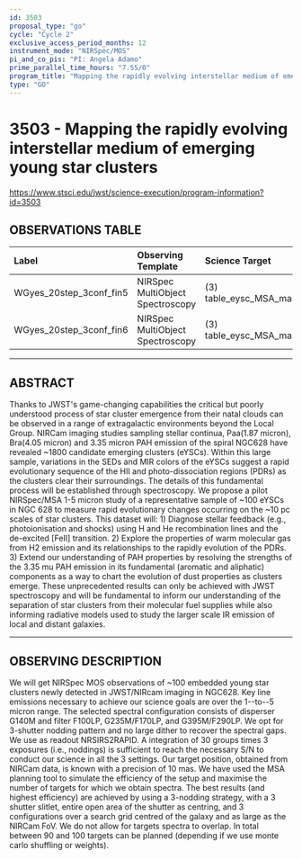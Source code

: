 ```yaml
---
id: 3503
proposal_type: "go"
cycle: "Cycle 2"
exclusive_access_period_months: 12
instrument_mode: "NIRSpec/MOS"
pi_and_co_pis: "PI: Angela Adamo"
prime_parallel_time_hours: "7.55/0"
program_title: "Mapping the rapidly evolving interstellar medium of emerging young star clusters"
type: "GO"
---
```

# 3503 - Mapping the rapidly evolving interstellar medium of emerging young star clusters
https://www.stsci.edu/jwst/science-execution/program-information?id=3503
## OBSERVATIONS TABLE
| Label                        | Observing Template            | Science Target               |
| :--------------------------- | :---------------------------- | :--------------------------- |
| WGyes\_20step\_3conf\_fin5 | NIRSpec MultiObject Spectroscopy | (3) table\_eysc\_MSA\_master |
| WGyes\_20step\_3conf\_fin6 | NIRSpec MultiObject Spectroscopy | (3) table\_eysc\_MSA\_master |

---

## ABSTRACT

Thanks to JWST's game-changing capabilities the critical but poorly understood process of star cluster emergence from their natal clouds can be observed in a range of extragalactic environments beyond the Local Group. NIRCam imaging studies sampling stellar continua, Paa(1.87 micron), Bra(4.05 micron) and 3.35 micron PAH emission of the spiral NGC628 have revealed ~1800 candidate emerging clusters (eYSCs). Within this large sample, variations in the SEDs and MIR colors of the eYSCs suggest a rapid evolutionary sequence of the HII and photo-dissociation regions (PDRs) as the clusters clear their surroundings. The details of this fundamental process will be established through spectroscopy. We propose a pilot NIRSpec/MSA 1-5 micron study of a representative sample of ~100 eYSCs in NGC 628 to measure rapid evolutionary changes occurring on the ~10 pc scales of star clusters. This dataset will: 1) Diagnose stellar feedback (e.g., photoionisation and shocks) using H and He recombination lines and the de-excited [FeII] transition. 2) Explore the properties of warm molecular gas from H2 emission and its relationships to the rapidly evolution of the PDRs. 3) Extend our understanding of PAH properties by resolving the strengths of the 3.35 mu PAH emission in its fundamental (aromatic and aliphatic) components as a way to chart the evolution of dust properties as clusters emerge. These unprecedented results can only be achieved with JWST spectroscopy and will be fundamental to inform our understanding of the separation of star clusters from their molecular fuel supplies while also informing radiative models used to study the larger scale IR emission of local and distant galaxies.

---

## OBSERVING DESCRIPTION

We will get NIRSpec MOS observations of ~100 embedded young star clusters newly detected in JWST/NIRcam imaging in NGC628. Key line emissions necessary to achieve our science goals are over the 1--to--5 micron range.
The selected spectral configuration consists of disperser G140M and filter F100LP, G235M/F170LP, and G395M/F290LP. We opt for 3-shutter nodding pattern and no large dither to recover the spectral gaps. We use as readout NRSIRS2RAPID. A integration of 30 groups times 3 exposures (i.e., noddings) is sufficient to reach the necessary S/N to conduct our science in all the 3 settings.
Our target position, obtained from NIRCam data, is known with a precision of 10 mas. We have used the MSA planning tool to simulate the efficiency of the setup and maximise the number of targets for which we obtain spectra. The best results (and highest efficiency) are achieved by using a 3-nodding strategy, with a 3 shutter slitlet, entire open area of the shutter as centring, and 3 configurations over a search grid centred of the galaxy and as large as the NIRCam FoV. We do not allow for targets spectra to overlap. In total between 90 and 100 targets can be planned (depending if we use monte carlo shuffling or weights).